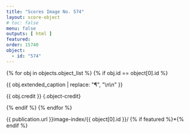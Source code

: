```yaml
---
title: "Scores Image No. 574"
layout: score-object
# toc: false
menu: false
outputs: [ html ]
featured: 
order: 15740
object:
  - id: "574"
---
```


{% for obj in objects.object_list %}
{% if obj.id == object[0].id %}

{{ obj.extended_caption | replace: "¶", "\n\n" }}

{{ obj.credit }} {.object-credit}

{% endif %}
{% endfor %}

<div class="object-credit object-url is-print-only">

{{ publication.url }}image-index/{{ object[0].id }}/ {% if featured %}*{% endif %}

</div>
